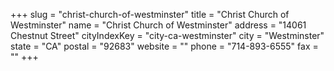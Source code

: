 +++
slug = "christ-church-of-westminster"
title = "Christ Church of Westminster"
name = "Christ Church of Westminster"
address = "14061 Chestnut Street"
cityIndexKey = "city-ca-westminster"
city = "Westminster"
state = "CA"
postal = "92683"
website = ""
phone = "714-893-6555"
fax = ""
+++
